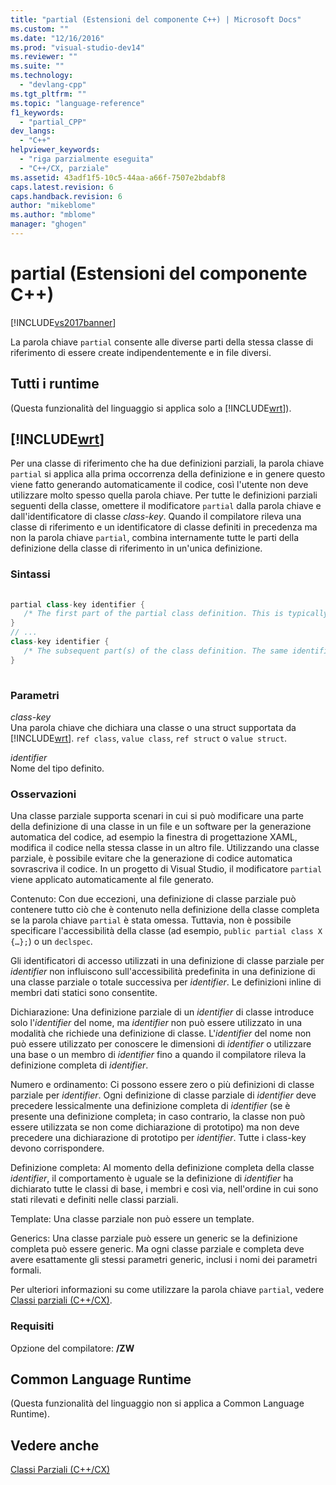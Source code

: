 ```yaml
---
title: "partial (Estensioni del componente C++) | Microsoft Docs"
ms.custom: ""
ms.date: "12/16/2016"
ms.prod: "visual-studio-dev14"
ms.reviewer: ""
ms.suite: ""
ms.technology: 
  - "devlang-cpp"
ms.tgt_pltfrm: ""
ms.topic: "language-reference"
f1_keywords: 
  - "partial_CPP"
dev_langs: 
  - "C++"
helpviewer_keywords: 
  - "riga parzialmente eseguita"
  - "C++/CX, parziale"
ms.assetid: 43adf1f5-10c5-44aa-a66f-7507e2bdabf8
caps.latest.revision: 6
caps.handback.revision: 6
author: "mikeblome"
ms.author: "mblome"
manager: "ghogen"
---
```

# partial (Estensioni del componente C++)
[!INCLUDE[vs2017banner](../assembler/inline/includes/vs2017banner.md)]

La parola chiave `partial` consente alle diverse parti della stessa classe di riferimento di essere create indipendentemente e in file diversi.  
  
## Tutti i runtime  
 \(Questa funzionalità del linguaggio si applica solo a [!INCLUDE[wrt](../atl/reference/includes/wrt_md.md)]\).  
  
## [!INCLUDE[wrt](../atl/reference/includes/wrt_md.md)]  
 Per una classe di riferimento che ha due definizioni parziali, la parola chiave `partial` si applica alla prima occorrenza della definizione e in genere questo viene fatto generando automaticamente il codice, così l'utente non deve utilizzare molto spesso quella parola chiave.  Per tutte le definizioni parziali seguenti della classe, omettere il modificatore `partial` dalla parola chiave e dall'identificatore di classe *class\-key*.  Quando il compilatore rileva una classe di riferimento e un identificatore di classe definiti in precedenza ma non la parola chiave `partial`, combina internamente tutte le parti della definizione della classe di riferimento in un'unica definizione.  
  
### Sintassi  
  
```cpp  
  
partial class-key identifier {  
   /* The first part of the partial class definition. This is typically auto-generated*/  
}  
// ...  
class-key identifier {  
   /* The subsequent part(s) of the class definition. The same identifier is specified, but the "partial" keyword is omitted. */  
}  
  
```  
  
### Parametri  
 *class\-key*  
 Una parola chiave che dichiara una classe o una struct supportata da [!INCLUDE[wrt](../atl/reference/includes/wrt_md.md)].  `ref class`, `value class`, `ref struct` o `value struct`.  
  
 *identifier*  
 Nome del tipo definito.  
  
### Osservazioni  
 Una classe parziale supporta scenari in cui si può modificare una parte della definizione di una classe in un file e un software per la generazione automatica del codice, ad esempio la finestra di progettazione XAML, modifica il codice nella stessa classe in un altro file.  Utilizzando una classe parziale, è possibile evitare che la generazione di codice automatica sovrascriva il codice.  In un progetto di Visual Studio, il modificatore `partial` viene applicato automaticamente al file generato.  
  
 Contenuto: Con due eccezioni, una definizione di classe parziale può contenere tutto ciò che è contenuto nella definizione della classe completa se la parola chiave `partial` è stata omessa.  Tuttavia, non è possibile specificare l'accessibilità della classe \(ad esempio, `public partial class X {…};`\) o un `declspec`.  
  
 Gli identificatori di accesso utilizzati in una definizione di classe parziale per *identifier* non influiscono sull'accessibilità predefinita in una definizione di una classe parziale o totale successiva per *identifier*.  Le definizioni inline di membri dati statici sono consentite.  
  
 Dichiarazione: Una definizione parziale di un *identifier* di classe introduce solo l'*identifier* del nome, ma *identifier* non può essere utilizzato in una modalità che richiede una definizione di classe.  L'*identifier* del nome non può essere utilizzato per conoscere le dimensioni di *identifier* o utilizzare una base o un membro di *identifier* fino a quando il compilatore rileva la definizione completa di *identifier*.  
  
 Numero e ordinamento: Ci possono essere zero o più definizioni di classe parziale per *identifier*.  Ogni definizione di classe parziale di *identifier* deve precedere lessicalmente una definizione completa di *identifier* \(se è presente una definizione completa; in caso contrario, la classe non può essere utilizzata se non come dichiarazione di prototipo\) ma non deve precedere una dichiarazione di prototipo per *identifier*.  Tutte i class\-key devono corrispondere.  
  
 Definizione completa: Al momento della definizione completa della classe *identifier*, il comportamento è uguale se la definizione di *identifier* ha dichiarato tutte le classi di base, i membri e così via, nell'ordine in cui sono stati rilevati e definiti nelle classi parziali.  
  
 Template: Una classe parziale non può essere un template.  
  
 Generics: Una classe parziale può essere un generic se la definizione completa può essere generic.  Ma ogni classe parziale e completa deve avere esattamente gli stessi parametri generic, inclusi i nomi dei parametri formali.  
  
 Per ulteriori informazioni su come utilizzare la parola chiave `partial`, vedere [Classi parziali \(C\+\+\/CX\)](http://go.microsoft.com/fwlink/p/?LinkId=249023).  
  
### Requisiti  
 Opzione del compilatore: **\/ZW**  
  
## Common Language Runtime  
 \(Questa funzionalità del linguaggio non si applica a Common Language Runtime\).  
  
## Vedere anche  
 [Classi Parziali \(C\+\+\/CX\)](http://go.microsoft.com/fwlink/p/?LinkId=249023)
